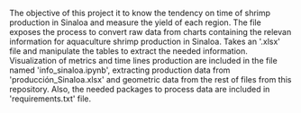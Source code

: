 The objective of this project it to know the tendency on time of shrimp production in Sinaloa and measure the yield of each region.
The file exposes the process to convert raw data from charts containing the relevan information for aquaculture shrimp production in Sinaloa.
Takes an '.xlsx' file and manipulate the tables to extract the needed information.
Visualization of metrics and time lines production are included in the file named  'info_sinaloa.ipynb', extracting production data from 'producción_Sinaloa.xlsx' and geometric data from the rest of files from this repository. Also, the needed packages to process data are included in 'requirements.txt' file.

